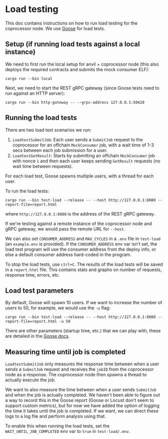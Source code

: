 # Load testing

This doc contains instructions on how to run load testing for the coprocessor node. We use [Goose](https://book.goose.rs/title-page.html) for load tests.

## Setup (if running load tests against a local instance)

We need to first run the local setup for anvil + coprocessor node (this also deploys the required contracts and submits the mock consumer ELF):
```
cargo run --bin local
```

Next, we need to start the REST gRPC gateway (since Goose tests need to run against an HTTP server):
```
cargo run --bin http-gateway -- --grpc-address 127.0.0.1:50420
```

## Running the load tests

There are two load test scenarios we run:

1. `LoadtestSubmitJob`: Each user sends a `SubmitJob` request to the coprocessor for an offchain `MockConsumer` job, with a wait time of 1-3 secs between each job submission for a user.
2. `LoadtestGetResult`: Starts by submitting an offchain `MockConsumer` job with nonce `1` and then each user keeps sending `GetResult` requests (no wait time between requests).

For each load test, Goose spawns multiple users, with a thread for each user.

To run the load tests:
```
cargo run --bin test-load --release -- --host http://127.0.0.1:8080 --report-file=report.html
```
where `http://127.0.0.1:8080` is the address of the REST gRPC gateway.

If we're testing against a remote instance of the coprocessor node and gRPC gateway, we would pass the remote URL for `--host`.

We can also set `CONSUMER_ADDRESS` and `MAX_CYCLES` in a `.env` file in `test-load` (an `example.env` is provided). If the `CONSUMER_ADDRESS` env var isn't set, the load test program will use the consumer address from the deploy info, or else a default consumer address hard-coded in the program.

To stop the load tests, use `ctrl+C`. The results of the load tests will be saved in a `report.html` file. This contains stats and graphs on number of requests, response time, errors, etc.

## Load test parameters

By default, Goose will spawn 10 users. If we want to increase the number of users to 50, for example, we would use the `-u` flag:
```
cargo run --bin test-load --release -- --host http://127.0.0.1:8080 --report-file=report.html -u 50
```

There are other parameters (startup time, etc.) that we can play with, these are detailed in the [Goose docs](https://book.goose.rs/getting-started/common.html).

## Measuring time until job is completed

`LoadtestSubmitJob` only measures the response time between when a user sends a `SubmitJob` request and receives the `jobID` from the coprocessor node as a response. The coprocessor node then spawns a thread to actually execute the job.

We want to also measure the time between when a user sends `SubmitJob` and when the job is actually completed. We haven't been able to figure out a way to record this in the Goose report (Goose or Locust don't seem to support custom metrics), but for now we have added the option of logging the time it takes until the job is completed. If we want, we can direct these logs to a log file and perform analysis using that.

To enable this when running the load tests, set the `WAIT_UNTIL_JOB_COMPLETED` env var to `true` in `test-load/.env`.
